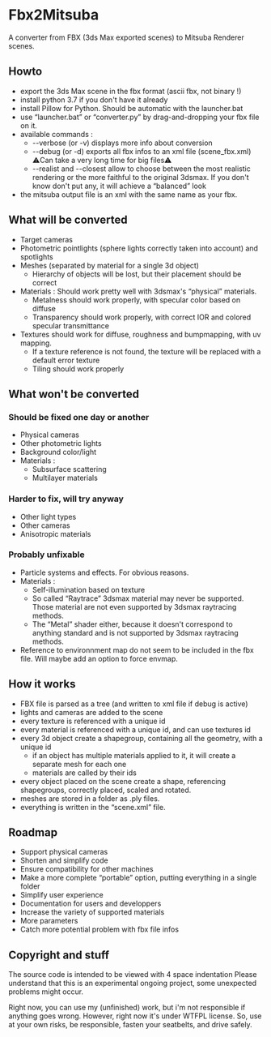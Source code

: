 # Fbx2Mitsuba

A converter from FBX (3ds Max exported scenes) to Mitsuba Renderer scenes.

## Howto

- export the 3ds Max scene in the fbx format (ascii fbx, not binary !)
- install python 3.7 if you don't have it already
- install Pillow for Python. Should be automatic with the launcher.bat
- use “launcher.bat” or “converter.py” by drag-and-dropping your fbx file on it.
- available commands :
	- --verbose (or -v) displays more info about conversion
	- --debug (or -d) exports all fbx infos to an xml file (scene_fbx.xml) ⚠️Can take a very long time for big files⚠️
 	- --realist and --closest allow to choose between the most realistic rendering or the more faithful to the original 3dsmax. If you don't know don't put any, it will achieve a “balanced” look
- the mitsuba output file is an xml with the same name as your fbx.

## What will be converted

- Target cameras
- Photometric pointlights (sphere lights correctly taken into account) and spotlights
- Meshes (separated by material for a single 3d object)
	- Hierarchy of objects will be lost, but their placement should be correct
- Materials : Should work pretty well with 3dsmax's “physical” materials.
	- Metalness should work properly, with specular color based on diffuse
	- Transparency should work properly, with correct IOR and colored specular transmittance
- Textures should work for diffuse, roughness and bumpmapping, with uv mapping.
	- If a texture reference is not found, the texture will be replaced with a default error texture
	- Tiling should work properly

## What won't be converted

### Should be fixed one day or another

- Physical cameras
- Other photometric lights
- Background color/light
- Materials :
	- Subsurface scattering
	- Multilayer materials

### Harder to fix, will try anyway

- Other light types
- Other cameras
- Anisotropic materials

### Probably unfixable

- Particle systems and effects. For obvious reasons.
- Materials :
	- Self-illumination based on texture
	- So called “Raytrace” 3dsmax material may never be supported. Those material are not even supported by 3dsmax raytracing methods.
	- The “Metal” shader either, because it doesn't correspond to anything standard and is not supported by 3dsmax raytracing methods.
- Reference to environnment map do not seem to be included in the fbx file. Will maybe add an option to force envmap.


## How it works

- FBX file is parsed as a tree (and written to xml file if debug is active)
- lights and cameras are added to the scene
- every texture is referenced with a unique id
- every material is referenced with a unique id, and can use textures id
- every 3d object create a shapegroup, containing all the geometry, with a unique id
	- if an object has multiple materials applied to it, it will create a separate mesh for each one
	- materials are called by their ids
- every object placed on the scene create a shape, referencing shapegroups, correctly placed, scaled and rotated.
- meshes are stored in a folder as .ply files.
- everything is written in the “scene.xml” file.

## Roadmap

- Support physical cameras
- Shorten and simplify code
- Ensure compatibility for other machines
- Make a more complete “portable” option, putting everything in a single folder
- Simplify user experience
- Documentation for users and developpers
- Increase the variety of supported materials
- More parameters
- Catch more potential problem with fbx file infos

## Copyright and stuff

The source code is intended to be viewed with 4 space indentation
Please understand that this is an experimental ongoing project, some unexpected problems might occur.

Right now, you can use my (unfinished) work, but i'm not responsible if anything goes wrong.
However, right now it's under WTFPL license.
So, use at your own risks, be responsible, fasten your seatbelts, and drive safely.

